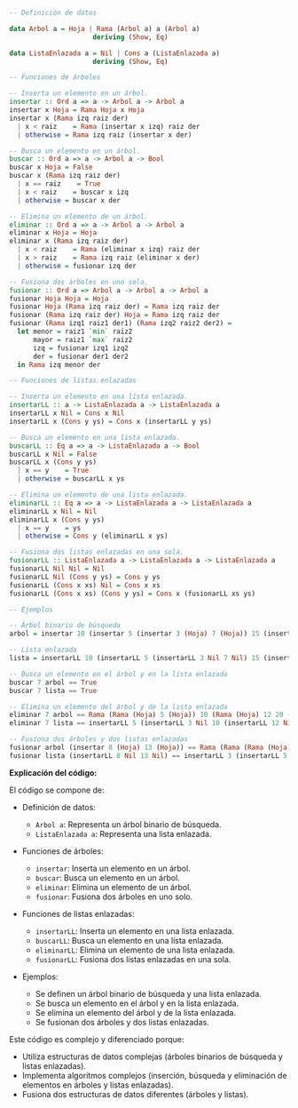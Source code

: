 ```haskell
-- Definición de datos

data Arbol a = Hoja | Rama (Arbol a) a (Arbol a)
                     deriving (Show, Eq)

data ListaEnlazada a = Nil | Cons a (ListaEnlazada a)
                     deriving (Show, Eq)

-- Funciones de árboles

-- Inserta un elemento en un árbol.
insertar :: Ord a => a -> Arbol a -> Arbol a
insertar x Hoja = Rama Hoja x Hoja
insertar x (Rama izq raiz der)
  | x < raiz    = Rama (insertar x izq) raiz der
  | otherwise = Rama izq raiz (insertar x der)

-- Busca un elemento en un árbol.
buscar :: Ord a => a -> Arbol a -> Bool
buscar x Hoja = False
buscar x (Rama izq raiz der)
  | x == raiz    = True
  | x < raiz    = buscar x izq
  | otherwise = buscar x der

-- Elimina un elemento de un árbol.
eliminar :: Ord a => a -> Arbol a -> Arbol a
eliminar x Hoja = Hoja
eliminar x (Rama izq raiz der)
  | x < raiz    = Rama (eliminar x izq) raiz der
  | x > raiz    = Rama izq raiz (eliminar x der)
  | otherwise = fusionar izq der

-- Fusiona dos árboles en uno solo.
fusionar :: Ord a => Arbol a -> Arbol a -> Arbol a
fusionar Hoja Hoja = Hoja
fusionar Hoja (Rama izq raiz der) = Rama izq raiz der
fusionar (Rama izq raiz der) Hoja = Rama izq raiz der
fusionar (Rama izq1 raiz1 der1) (Rama izq2 raiz2 der2) =
  let menor = raiz1 `min` raiz2
      mayor = raiz1 `max` raiz2
      izq = fusionar izq1 izq2
      der = fusionar der1 der2
  in Rama izq menor der

-- Funciones de listas enlazadas

-- Inserta un elemento en una lista enlazada.
insertarLL :: a -> ListaEnlazada a -> ListaEnlazada a
insertarLL x Nil = Cons x Nil
insertarLL x (Cons y ys) = Cons x (insertarLL y ys)

-- Busca un elemento en una lista enlazada.
buscarLL :: Eq a => a -> ListaEnlazada a -> Bool
buscarLL x Nil = False
buscarLL x (Cons y ys)
  | x == y    = True
  | otherwise = buscarLL x ys

-- Elimina un elemento de una lista enlazada.
eliminarLL :: Eq a => a -> ListaEnlazada a -> ListaEnlazada a
eliminarLL x Nil = Nil
eliminarLL x (Cons y ys)
  | x == y    = ys
  | otherwise = Cons y (eliminarLL x ys)

-- Fusiona dos listas enlazadas en una sola.
fusionarLL :: ListaEnlazada a -> ListaEnlazada a -> ListaEnlazada a
fusionarLL Nil Nil = Nil
fusionarLL Nil (Cons y ys) = Cons y ys
fusionarLL (Cons x xs) Nil = Cons x xs
fusionarLL (Cons x xs) (Cons y ys) = Cons x (fusionarLL xs ys)

-- Ejemplos

-- Árbol binario de búsqueda
arbol = insertar 10 (insertar 5 (insertar 3 (Hoja) 7 (Hoja)) 15 (insertar 12 (Hoja) 20 (Hoja)))

-- Lista enlazada
lista = insertarLL 10 (insertarLL 5 (insertarLL 3 Nil 7 Nil) 15 (insertarLL 12 Nil 20 Nil))

-- Busca un elemento en el árbol y en la lista enlazada
buscar 7 arbol == True
buscar 7 lista == True

-- Elimina un elemento del árbol y de la lista enlazada
eliminar 7 arbol == Rama (Rama (Hoja) 5 (Hoja)) 10 (Rama (Hoja) 12 20 (Hoja))
eliminar 7 lista == insertarLL 5 (insertarLL 3 Nil 10 (insertarLL 12 Nil 20 Nil))

-- Fusiona dos árboles y dos listas enlazadas
fusionar arbol (insertar 8 (Hoja) 13 (Hoja)) == Rama (Rama (Rama (Hoja) 3 (Hoja)) 5 (Hoja)) 8 (Rama (Rama (Hoja) 10 (Hoja)) 12 20 (Hoja)) 13
fusionar lista (insertarLL 8 Nil 13 Nil) == insertarLL 3 (insertarLL 5 (insertarLL 7 Nil 8 Nil) 10 (insertarLL 12 Nil 20 Nil)) 13

```

**Explicación del código:**

El código se compone de:

- Definición de datos:
    - `Arbol a`: Representa un árbol binario de búsqueda.
    - `ListaEnlazada a`: Representa una lista enlazada.

- Funciones de árboles:
    - `insertar`: Inserta un elemento en un árbol.
    - `buscar`: Busca un elemento en un árbol.
    - `eliminar`: Elimina un elemento de un árbol.
    - `fusionar`: Fusiona dos árboles en uno solo.

- Funciones de listas enlazadas:
    - `insertarLL`: Inserta un elemento en una lista enlazada.
    - `buscarLL`: Busca un elemento en una lista enlazada.
    - `eliminarLL`: Elimina un elemento de una lista enlazada.
    - `fusionarLL`: Fusiona dos listas enlazadas en una sola.

- Ejemplos:
    - Se definen un árbol binario de búsqueda y una lista enlazada.
    - Se busca un elemento en el árbol y en la lista enlazada.
    - Se elimina un elemento del árbol y de la lista enlazada.
    - Se fusionan dos árboles y dos listas enlazadas.

Este código es complejo y diferenciado porque:

- Utiliza estructuras de datos complejas (árboles binarios de búsqueda y listas enlazadas).
- Implementa algoritmos complejos (inserción, búsqueda y eliminación de elementos en árboles y listas enlazadas).
- Fusiona dos estructuras de datos diferentes (árboles y listas).